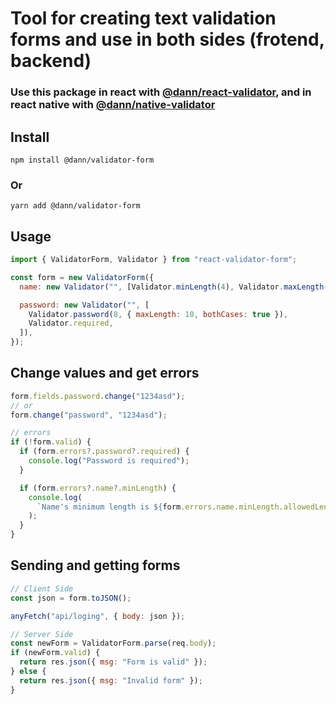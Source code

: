 # Tool for creating text validation forms and use in both sides (frotend, backend)

### Use this package in react with [@dann/react-validator](https://www.npmjs.com/package/@dann/react-validator), and in react native with [@dann/native-validator](https://www.npmjs.com/package/@dann/native-validator)

## Install

```shell
npm install @dann/validator-form
```

### Or

```shell
yarn add @dann/validator-form
```

## Usage

```js
import { ValidatorForm, Validator } from "react-validator-form";

const form = new ValidatorForm({
  name: new Validator("", [Validator.minLength(4), Validator.maxLength(16)]),

  password: new Validator("", [
    Validator.password(8, { maxLength: 10, bothCases: true }),
    Validator.required,
  ]),
});
```

## Change values and get errors

```js
form.fields.password.change("1234asd");
// or
form.change("password", "1234asd");

// errors
if (!form.valid) {
  if (form.errors?.password?.required) {
    console.log("Password is required");
  }

  if (form.errors?.name?.minLength) {
    console.log(
      `Name's minimum length is ${form.errors.name.minLength.allowedLength}, current length is ${form.errors.name.minLength.currentLength}.`
    );
  }
}
```

## Sending and getting forms

```js
// Client Side
const json = form.toJSON();

anyFetch("api/loging", { body: json });

// Server Side
const newForm = ValidatorForm.parse(req.body);
if (newForm.valid) {
  return res.json({ msg: "Form is valid" });
} else {
  return res.json({ msg: "Invalid form" });
}
```
